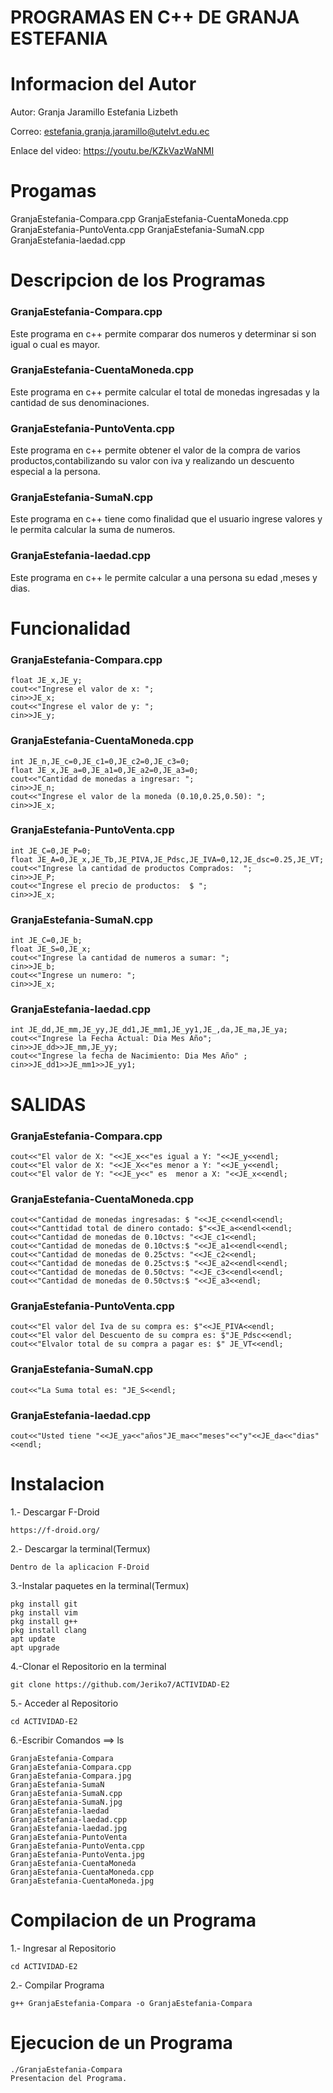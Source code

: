 # PROGRAMAS EN C++ DE GRANJA ESTEFANIA
# Informacion del Autor
Autor: Granja Jaramillo Estefania Lizbeth

Correo: estefania.granja.jaramillo@utelvt.edu.ec

Enlace del video: https://youtu.be/KZkVazWaNMI

# Progamas
GranjaEstefania-Compara.cpp 
GranjaEstefania-CuentaMoneda.cpp
GranjaEstefania-PuntoVenta.cpp
GranjaEstefania-SumaN.cpp
GranjaEstefania-laedad.cpp
# Descripcion de los Programas
### GranjaEstefania-Compara.cpp
Este programa en c++ permite comparar dos numeros y determinar si son igual o cual es mayor.

### GranjaEstefania-CuentaMoneda.cpp
Este programa en c++ permite calcular el total de monedas ingresadas y la cantidad de sus denominaciones.

### GranjaEstefania-PuntoVenta.cpp
Este programa en c++ permite obtener el valor de la compra de varios productos,contabilizando su valor con iva y realizando un descuento especial a la persona.

### GranjaEstefania-SumaN.cpp
Este programa en c++ tiene como finalidad que el usuario ingrese valores y le permita calcular la suma de numeros.

### GranjaEstefania-laedad.cpp
Este programa en c++ le permite calcular a una persona su edad ,meses y dias.

# Funcionalidad 

### GranjaEstefania-Compara.cpp
```
float JE_x,JE_y;
cout<<"Ingrese el valor de x: ";
cin>>JE_x;
cout<<"Ingrese el valor de y: ";
cin>>JE_y;
```
### GranjaEstefania-CuentaMoneda.cpp
```
int JE_n,JE_c=0,JE_c1=0,JE_c2=0,JE_c3=0;
float JE_x,JE_a=0,JE_a1=0,JE_a2=0,JE_a3=0;
cout<<"Cantidad de monedas a ingresar: ";
cin>>JE_n;
cout<<"Ingrese el valor de la moneda (0.10,0.25,0.50): ";
cin>>JE_x;
```
### GranjaEstefania-PuntoVenta.cpp
```
int JE_C=0,JE_P=0;
float JE_A=0,JE_x,JE_Tb,JE_PIVA,JE_Pdsc,JE_IVA=0,12,JE_dsc=0.25,JE_VT;
cout<<"Ingrese la cantidad de productos Comprados:  ";
cin>>JE_P;
cout<<"Ingrese el precio de productos:  $ ";
cin>>JE_x;
```
### GranjaEstefania-SumaN.cpp
```
int JE_C=0,JE_b;
float JE_S=0,JE_x;
cout<<"Ingrese la cantidad de numeros a sumar: ";
cin>>JE_b;
cout<<"Ingrese un numero: ";
cin>>JE_x;
```
### GranjaEstefania-laedad.cpp
```
int JE_dd,JE_mm,JE_yy,JE_dd1,JE_mm1,JE_yy1,JE_,da,JE_ma,JE_ya;
cout<<"Ingrese la Fecha Actual: Dia Mes Año";
cin>>JE_dd>>JE_mm,JE_yy;
cout<<"Ingrese la fecha de Nacimiento: Dia Mes Año" ;
cin>>JE_dd1>>JE_mm1>>JE_yy1;
```

# SALIDAS
### GranjaEstefania-Compara.cpp
```
cout<<"El valor de X: "<<JE_x<<"es igual a Y: "<<JE_y<<endl;
cout<<"El valor de X: "<<JE_X<<"es menor a Y: "<<JE_y<<endl;
cout<<"El valor de Y: "<<JE_y<<" es  menor a X: "<<JE_x<<endl;
```
### GranjaEstefania-CuentaMoneda.cpp
```
cout<<"Cantidad de monedas ingresadas: $ "<<JE_c<<endl<<endl;
cout<<"Canttidad total de dinero contado: $"<<JE_a<<endl<<endl;
cout<<"Cantidad de monedas de 0.10ctvs: "<<JE_c1<<endl;
cout<<"Cantidad de monedas de 0.10ctvs:$ "<<JE_a1<<endl<<endl;
cout<<"Cantidad de monedas de 0.25ctvs: "<<JE_c2<<endl;
cout<<"Cantidad de monedas de 0.25ctvs:$ "<<JE_a2<<endl<<endl;
cout<<"Cantidad de monedas de 0.50ctvs: "<<JE_c3<<endl<<endl;
cout<<"Cantidad de monedas de 0.50ctvs:$ "<<JE_a3<<endl;
```
### GranjaEstefania-PuntoVenta.cpp
```
cout<<"El valor del Iva de su compra es: $"<<JE_PIVA<<endl;
cout<<"El valor del Descuento de su compra es: $"JE_Pdsc<<endl;
cout<<"Elvalor total de su compra a pagar es: $" JE_VT<<endl;
```
### GranjaEstefania-SumaN.cpp
```
cout<<"La Suma total es: "JE_S<<endl;
```
### GranjaEstefania-laedad.cpp
```
cout<<"Usted tiene "<<JE_ya<<"años"JE_ma<<"meses"<<"y"<<JE_da<<"dias"<<endl;
```
# Instalacion

1.- Descargar F-Droid
```
https://f-droid.org/
```

2.- Descargar la terminal(Termux)
```
Dentro de la aplicacion F-Droid
```

3.-Instalar paquetes en la terminal(Termux)
```
pkg install git
pkg install vim
pkg install g++
pkg install clang
apt update
apt upgrade
```

4.-Clonar el Repositorio en la terminal
```
git clone https://github.com/Jeriko7/ACTIVIDAD-E2
```

5.- Acceder al Repositorio
```
cd ACTIVIDAD-E2
```
6.-Escribir Comandos ==> ls
```
GranjaEstefania-Compara
GranjaEstefania-Compara.cpp
GranjaEstefania-Compara.jpg
GranjaEstefania-SumaN
GranjaEstefania-SumaN.cpp
GranjaEstefania-SumaN.jpg
GranjaEstefania-laedad
GranjaEstefania-laedad.cpp
GranjaEstefania-laedad.jpg
GranjaEstefania-PuntoVenta
GranjaEstefania-PuntoVenta.cpp
GranjaEstefania-PuntoVenta.jpg
GranjaEstefania-CuentaMoneda
GranjaEstefania-CuentaMoneda.cpp
GranjaEstefania-CuentaMoneda.jpg
```
# Compilacion de un Programa

1.- Ingresar al Repositorio
```
cd ACTIVIDAD-E2
```
2.- Compilar Programa
```
g++ GranjaEstefania-Compara -o GranjaEstefania-Compara
```

# Ejecucion de un Programa
```
./GranjaEstefania-Compara
Presentacion del Programa.
```
